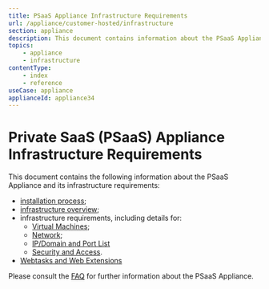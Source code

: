 ```yaml
---
title: PSaaS Appliance Infrastructure Requirements
url: /appliance/customer-hosted/infrastructure
section: appliance
description: This document contains information about the PSaaS Appliance and its infrastructure requirements.
topics:
    - appliance
    - infrastructure
contentType: 
    - index
    - reference
useCase: appliance
applianceId: appliance34
---
```


# Private SaaS (PSaaS) Appliance Infrastructure Requirements

This document contains the following information about the PSaaS Appliance and its infrastructure requirements:

* [installation process](/appliance/customer-hosted/infrastructure/installation);
* [infrastructure overview](/appliance/customer-hosted/infrastructure/infrastructure-overview);
* infrastructure requirements, including details for:
    * [Virtual Machines](/appliance/customer-hosted/infrastructure/virtual-machines);
    * [Network](/appliance/customer-hosted/infrastructure/network);
    * [IP/Domain and Port List](/appliance/customer-hosted/infrastructure/ip-domain-port-list)
    * [Security and Access](/appliance/customer-hosted/infrastructure/security).
* [Webtasks and Web Extensions](/appliance/customer-hosted/infrastructure/extensions)

Please consult the [FAQ](/appliance/customer-hosted/infrastructure/faq) for further information about the PSaaS Appliance.
